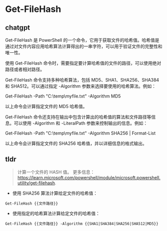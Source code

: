 # Get-FileHash 
## chatgpt 
Get-FileHash 是 PowerShell 的一个命令，它用于获取文件的哈希值。哈希值是通过对文件内容应用哈希算法计算得出的一串字符，可以用于验证文件的完整性和唯一性。

使用 Get-FileHash 命令时，需要指定要计算哈希值的文件的路径，可以使用绝对路径或者相对路径。

Get-FileHash 命令支持多种哈希算法，包括 MD5、SHA1、SHA256、SHA384 和 SHA512。可以通过指定 -Algorithm 参数来选择要使用的哈希算法。例如：

Get-FileHash -Path "C:\temp\myfile.txt" -Algorithm MD5

以上命令会计算指定文件的 MD5 哈希值。

Get-FileHash 命令还支持在输出中包含计算出的哈希值的算法和文件路径等信息。可以使用 -Algorithm 和 -LiteralPath 参数来控制输出的信息。例如：

Get-FileHash -Path "C:\temp\myfile.txt" -Algorithm SHA256 | Format-List

以上命令会计算指定文件的 SHA256 哈希值，并以详细信息的格式输出。 

## tldr 
 
> 计算一个文件的 HASH 值。
> 更多信息：<https://learn.microsoft.com/powershell/module/microsoft.powershell.utility/get-filehash>.

- 使用 SHA256 算法计算给定文件的哈希值：

`Get-FileHash {{文件路径}}`

- 使用指定的哈希算法计算给定文件的哈希值：

`Get-FileHash {{文件路径}} -Algorithm {{SHA1|SHA384|SHA256|SHA512|MD5}}`
